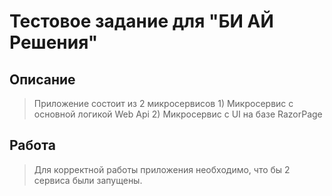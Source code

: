 # Тестовое задание для "БИ АЙ Решения"

## Описание

> Приложение состоит из 2 микросервисов
    1) Микросервис с основной логикой Web Api
    2) Микросервис с UI на базе RazorPage

## Работа

> Для корректной работы приложения необходимо, что бы 2 сервиса были запущены.